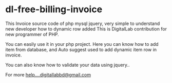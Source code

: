 # dl-free-billing-invoice
This Invoice source code of php mysql jquery, very simple to understand new developer how to dynamic row added
This is DigitalLab contribution for new programmer of PHP.

You can easily use it in your php project.
Here you can know how to add item from database, and Auto suggest used to add dynamic item row in invoice.

You can also know how to validate your data using jquery..

For more help....digitallabbd@gmail.com
